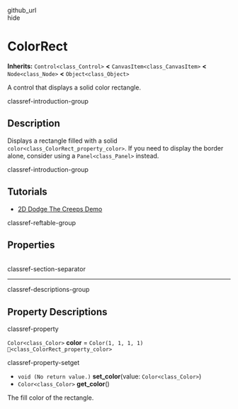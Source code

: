 github\_url  
hide

# ColorRect

**Inherits:** `Control<class_Control>` **&lt;**
`CanvasItem<class_CanvasItem>` **&lt;** `Node<class_Node>` **&lt;**
`Object<class_Object>`

A control that displays a solid color rectangle.

classref-introduction-group

## Description

Displays a rectangle filled with a solid
`color<class_ColorRect_property_color>`. If you need to display the
border alone, consider using a `Panel<class_Panel>` instead.

classref-introduction-group

## Tutorials

-   [2D Dodge The Creeps
    Demo](https://godotengine.org/asset-library/asset/2712)

classref-reftable-group

## Properties

<table>
<tbody>
<tr>
</tr>
</tbody>
</table>

classref-section-separator

------------------------------------------------------------------------

classref-descriptions-group

## Property Descriptions

classref-property

`Color<class_Color>` **color** = `Color(1, 1, 1, 1)`
`🔗<class_ColorRect_property_color>`

classref-property-setget

-   `void (No return value.)` **set\_color**(value:
    `Color<class_Color>`)
-   `Color<class_Color>` **get\_color**()

The fill color of the rectangle.
